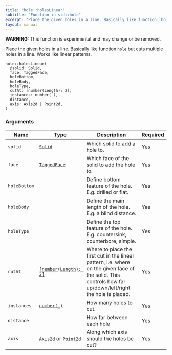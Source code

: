 ```yaml
---
title: "hole::holesLinear"
subtitle: "Function in std::hole"
excerpt: "Place the given holes in a line. Basically like function `hole` but cuts multiple holes in a line. Works like linear patterns."
layout: manual
---
```


**WARNING:** This function is experimental and may change or be removed.

Place the given holes in a line. Basically like function `hole` but cuts multiple holes in a line. Works like linear patterns.

```kcl
hole::holesLinear(
  @solid: Solid,
  face: TaggedFace,
  holeBottom,
  holeBody,
  holeType,
  cutAt: [number(Length); 2],
  instances: number(_),
  distance,
  axis: Axis2d | Point2d,
)
```



### Arguments

| Name | Type | Description | Required |
|----------|------|-------------|----------|
| `solid` | [`Solid`](/docs/kcl-std/types/std-types-Solid) | Which solid to add a hole to. | Yes |
| `face` | [`TaggedFace`](/docs/kcl-std/types/std-types-TaggedFace) | Which face of the solid to add the hole to. | Yes |
| `holeBottom` |  | Define bottom feature of the hole. E.g. drilled or flat. | Yes |
| `holeBody` |  | Define the main length of the hole. E.g. a blind distance. | Yes |
| `holeType` |  | Define the top feature of the hole. E.g. countersink, counterbore, simple. | Yes |
| `cutAt` | [`[number(Length); 2]`](/docs/kcl-std/types/std-types-number) | Where to place the first cut in the linear pattern, i.e. where on the given face of the solid. This controls how far up/down/left/right the hole is placed. | Yes |
| `instances` | [`number(_)`](/docs/kcl-std/types/std-types-number) | How many holes to cut. | Yes |
| `distance` |  | How far between each hole | Yes |
| `axis` | [`Axis2d`](/docs/kcl-std/types/std-types-Axis2d) or [`Point2d`](/docs/kcl-std/types/std-types-Point2d) | Along which axis should the holes be cut? | Yes |




